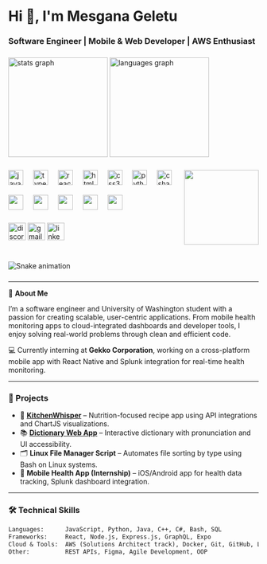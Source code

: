 <h1>Hi 👋, I'm Mesgana Geletu</h1>
<h3>Software Engineer | Mobile & Web Developer | AWS Enthusiast</h3>
<!-- README.md for Mesgana Geletu -->
<!-- test section -->

###

<div>
  <img src="https://github-readme-stats.vercel.app/api?username=mesganaG&hide_title=false&hide_rank=false&show_icons=true&include_all_commits=true&count_private=true&disable_animations=false&theme=dracula&locale=en&hide_border=false" height="200" alt="stats graph"  />
  <img src="https://github-readme-stats.vercel.app/api/top-langs?username=mesganaG&locale=en&hide_title=false&layout=compact&card_width=320&langs_count=5&theme=dracula&hide_border=false" height="200"  alt="languages graph"  />
</div>

###

<img align="right" height="150" src="https://i.imgflip.com/65efzo.gif"  />

###

<div align="left">
  <img src="https://cdn.jsdelivr.net/gh/devicons/devicon/icons/javascript/javascript-original.svg" height="30" alt="javascript logo"  />
  <img width="12" />
  <img src="https://cdn.jsdelivr.net/gh/devicons/devicon/icons/typescript/typescript-original.svg" height="30" alt="typescript logo"  />
  <img width="12" />
  <img src="https://cdn.jsdelivr.net/gh/devicons/devicon/icons/react/react-original.svg" height="30" alt="react logo"  />
  <img width="12" />
  <img src="https://cdn.jsdelivr.net/gh/devicons/devicon/icons/html5/html5-original.svg" height="30" alt="html5 logo"  />
  <img width="12" />
  <img src="https://cdn.jsdelivr.net/gh/devicons/devicon/icons/css3/css3-original.svg" height="30" alt="css3 logo"  />
  <img width="12" />
  <img src="https://cdn.jsdelivr.net/gh/devicons/devicon/icons/python/python-original.svg" height="30" alt="python logo"  />
  <img width="12" />
  <img src="https://cdn.jsdelivr.net/gh/devicons/devicon/icons/csharp/csharp-original.svg" height="30" alt="csharp logo"  />

<br>
<br>
 <img src="https://img.shields.io/badge/Java-007396?logo=java&logoColor=white" height="30"  />
  <img width="12" />
  <img src="https://img.shields.io/badge/C++-00599C?logo=c%2B%2B&logoColor=white" height="30" />
  <img width="12" />
  <img src="https://img.shields.io/badge/Docker-2496ED?logo=docker&logoColor=white" height="30" />
  <img width="12" />
  <img src="https://img.shields.io/badge/AWS-FF9900?logo=amazonaws&logoColor=white" height="30"  />
  <img width="12" />
  <img src="https://img.shields.io/badge/GraphQL-E10098?logo=graphql&logoColor=white" height="30"  />
  <img width="12" />
</div>

###

<div align="left">
  <img src="https://img.shields.io/static/v1?message=Discord&logo=discord&label=&color=7289DA&logoColor=white&labelColor=&style=for-the-badge" height="35" alt="discord logo"  />
  <img src="https://img.shields.io/static/v1?message=Gmail&logo=gmail&label=&color=D14836&logoColor=white&labelColor=&style=for-the-badge" height="35" alt="gmail logo"  />
  <img src="https://img.shields.io/static/v1?message=LinkedIn&logo=linkedin&label=&color=0077B5&logoColor=white&labelColor=&style=for-the-badge" height="35" alt="linkedin logo"  />
</div>

###

<br clear="both">

<img src="https://raw.githubusercontent.com/mesganaG/mesganaG/output/snake.svg" alt="Snake animation" />

###
<!-- test section -->



---

🌱 **About Me**

I’m a software engineer and University of Washington student with a passion for creating scalable, user-centric applications. From mobile health monitoring apps to cloud-integrated dashboards and developer tools, I enjoy solving real-world problems through clean and efficient code.

💻 Currently interning at **Gekko Corporation**, working on a cross-platform mobile app with React Native and Splunk integration for real-time health monitoring.

---

### 🚀 Projects

- 🔬 **[KitchenWhisper](https://kitchenwhisper.netlify.app/)** – Nutrition-focused recipe app using API integrations and ChartJS visualizations.
- 📚 **[Dictionary Web App](https://mesganag.github.io/dictionary-web-app/)** – Interactive dictionary with pronunciation and UI accessibility.
- 🗂️ **Linux File Manager Script** – Automates file sorting by type using Bash on Linux systems.
- 📱 **Mobile Health App (Internship)** – iOS/Android app for health data tracking, Splunk dashboard integration.

---

### 🛠️ Technical Skills

```txt
Languages:      JavaScript, Python, Java, C++, C#, Bash, SQL
Frameworks:     React, Node.js, Express.js, GraphQL, Expo
Cloud & Tools:  AWS (Solutions Architect track), Docker, Git, GitHub, Linux
Other:          REST APIs, Figma, Agile Development, OOP



